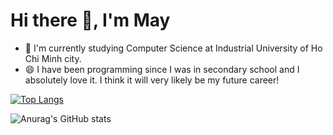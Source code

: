 # Hi there 👋, I'm May
- 🌱 I'm currently studying Computer Science at Industrial University of Ho Chi Minh city.
- 😄 I have been programming since I was in secondary school and I absolutely love it. I think it will very likely be my future career!

[![Top Langs](https://github-readme-stats.vercel.app/api/top-langs/?username=Thanhmay2406&layout=donut-vertical)](https://github.com/Thanhmay2406/github-readme-stats)  

![Anurag's GitHub stats](https://github-readme-stats.vercel.app/api?username=Thanhmay2406&show_icons=true&theme=transparent)

<!--
**Thanhmay2406/Thanhmay2406** is a ✨ _special_ ✨ repository because its `README.md` (this file) appears on your GitHub profile.

Here are some ideas to get you started:

- 🔭 I’m currently working on ...
- 🌱 I’m currently learning ...
- 👯 I’m looking to collaborate on ...
- 🤔 I’m looking for help with ...
- 💬 Ask me about ...
- 📫 How to reach me: ...
- 😄 Pronouns: ...
- ⚡ Fun fact: ...
-->
